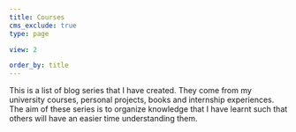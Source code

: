 ```yaml
---
title: Courses
cms_exclude: true
type: page

view: 2

order_by: title
---
```


This is a list of blog series that I have created. They come from my university courses, personal projects, books and internship experiences. The aim of these series is to organize knowledge that I have learnt such that others will have an easier time understanding them.
